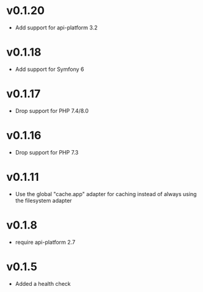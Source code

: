 # v0.1.20

* Add support for api-platform 3.2

# v0.1.18

* Add support for Symfony 6

# v0.1.17

* Drop support for PHP 7.4/8.0

# v0.1.16

* Drop support for PHP 7.3

# v0.1.11

* Use the global "cache.app" adapter for caching instead of always using the filesystem adapter

# v0.1.8

* require api-platform 2.7

# v0.1.5

* Added a health check
